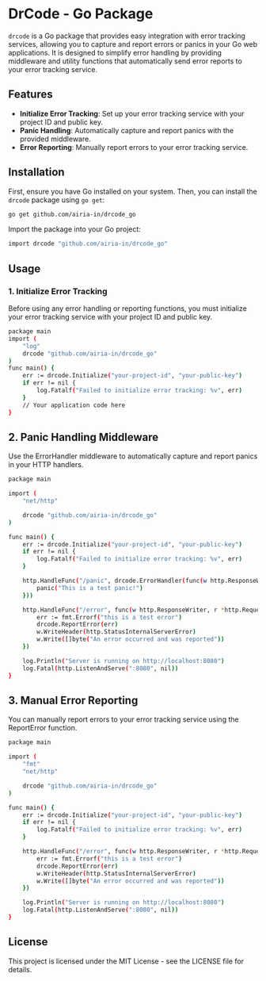 # DrCode - Go Package

`drcode` is a Go package that provides easy integration with error tracking services, allowing you to capture and report errors or panics in your Go web applications. It is designed to simplify error handling by providing middleware and utility functions that automatically send error reports to your error tracking service.

## Features

- **Initialize Error Tracking**: Set up your error tracking service with your project ID and public key.
- **Panic Handling**: Automatically capture and report panics with the provided middleware.
- **Error Reporting**: Manually report errors to your error tracking service.

## Installation

First, ensure you have Go installed on your system. Then, you can install the `drcode` package using `go get`:

```bash
go get github.com/airia-in/drcode_go
```

Import the package into your Go project:

```bash
import drcode "github.com/airia-in/drcode_go"
```

## Usage

### 1. Initialize Error Tracking

Before using any error handling or reporting functions, you must initialize your error tracking service with your project ID and public key.

```bash
package main
import (
    "log"
    drcode "github.com/airia-in/drcode_go"
)
func main() {
    err := drcode.Initialize("your-project-id", "your-public-key")
    if err != nil {
        log.Fatalf("Failed to initialize error tracking: %v", err)
    }
    // Your application code here
}
```

## 2. Panic Handling Middleware

Use the ErrorHandler middleware to automatically capture and report panics in your HTTP handlers.

```bash
package main

import (
    "net/http"

    drcode "github.com/airia-in/drcode_go"
)

func main() {
    err := drcode.Initialize("your-project-id", "your-public-key")
    if err != nil {
        log.Fatalf("Failed to initialize error tracking: %v", err)
    }

    http.HandleFunc("/panic", drcode.ErrorHandler(func(w http.ResponseWriter, r *http.Request) {
        panic("This is a test panic!")
    }))

    http.HandleFunc("/error", func(w http.ResponseWriter, r *http.Request) {
        err := fmt.Errorf("this is a test error")
        drcode.ReportError(err)
        w.WriteHeader(http.StatusInternalServerError)
        w.Write([]byte("An error occurred and was reported"))
    })

    log.Println("Server is running on http://localhost:8080")
    log.Fatal(http.ListenAndServe(":8080", nil))
}
```

## 3. Manual Error Reporting

You can manually report errors to your error tracking service using the ReportError function.

```bash
package main

import (
    "fmt"
    "net/http"

    drcode "github.com/airia-in/drcode_go"
)

func main() {
    err := drcode.Initialize("your-project-id", "your-public-key")
    if err != nil {
        log.Fatalf("Failed to initialize error tracking: %v", err)
    }

    http.HandleFunc("/error", func(w http.ResponseWriter, r *http.Request) {
        err := fmt.Errorf("this is a test error")
        drcode.ReportError(err)
        w.WriteHeader(http.StatusInternalServerError)
        w.Write([]byte("An error occurred and was reported"))
    })

    log.Println("Server is running on http://localhost:8080")
    log.Fatal(http.ListenAndServe(":8080", nil))
}

```

## License

This project is licensed under the MIT License - see the LICENSE file for details.
